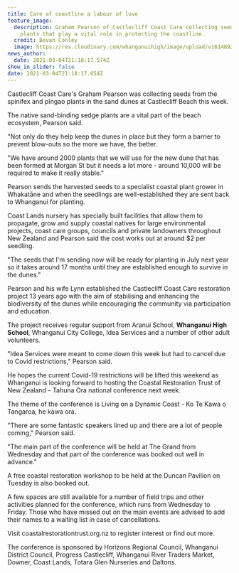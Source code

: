 ```yaml
---
title: Care of coastline a labour of love
feature_image:
  description: Graham Pearson of Castlecliff Coast Care collecting seeds from dune
    plants that play a vital role in protecting the coastline.
  credit: Bevan Conley
  image: https://res.cloudinary.com/whanganuihigh/image/upload/v1614892716/News/Graham_Pearson_of_Castlecliff_Coast_Care._Chron_5.3.21.jpg
news_author:
  date: 2021-03-04T21:18:17.574Z
show_in_slider: false
date: 2021-03-04T21:18:17.654Z
---
```

Castlecliff Coast Care's Graham Pearson was collecting seeds from the spinifex and pīngao plants in the sand dunes at Castlecliff Beach this week.

The native sand-binding sedge plants are a vital part of the beach ecosystem, Pearson said.

"Not only do they help keep the dunes in place but they form a barrier to prevent blow-outs so the more we have, the better.

"We have around 2000 plants that we will use for the new dune that has been formed at Morgan St but it needs a lot more - around 10,000 will be required to make it really stable."

Pearson sends the harvested seeds to a specialist coastal plant grower in Whakatāne and when the seedlings are well-established they are sent back to Whanganui for planting.

Coast Lands nursery has specially built facilities that allow them to propagate, grow and supply coastal natives for large environmental projects, coast care groups, councils and private landowners throughout New Zealand and Pearson said the cost works out at around $2 per seedling.

"The seeds that I'm sending now will be ready for planting in July next year so it takes around 17 months until they are established enough to survive in the dunes."

Pearson and his wife Lynn established the Castlecliff Coast Care restoration project 13 years ago with the aim of stabilising and enhancing the biodiversity of the dunes while encouraging the community via participation and education.

The project receives regular support from Aranui School, **Whanganui High School**, Whanganui City College, Idea Services and a number of other adult volunteers.

"Idea Services were meant to come down this week but had to cancel due to Covid restrictions," Pearson said.

He hopes the current Covid-19 restrictions will be lifted this weekend as Whanganui is looking forward to hosting the Coastal Restoration Trust of New Zealand – Tahuna Ora national conference next week.

The theme of the conference is Living on a Dynamic Coast - Ko Te Kawa o Tangaroa, he kawa ora.

"There are some fantastic speakers lined up and there are a lot of people coming," Pearson said.

"The main part of the conference will be held at The Grand from Wednesday and that part of the conference was booked out well in advance."

A free coastal restoration workshop to be held at the Duncan Pavilion on Tuesday is also booked out.

A few spaces are still available for a number of field trips and other activities planned for the conference, which runs from Wednesday to Friday. Those who have missed out on the main events are advised to add their names to a waiting list in case of cancellations.

Visit coastalrestorationtrust.org.nz to register interest or find out more.

The conference is sponsored by Horizons Regional Council, Whanganui District Council, Progress Castlecliff, Whanganui River Traders Market, Downer, Coast Lands, Totara Glen Nurseries and Daltons.